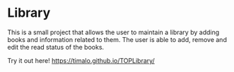 # Library

This is a small project that allows the user to maintain a library by adding books and information related to them.
The user is able to add, remove and edit the read status of the books.

Try it out here! https://timalo.github.io/TOPLibrary/
